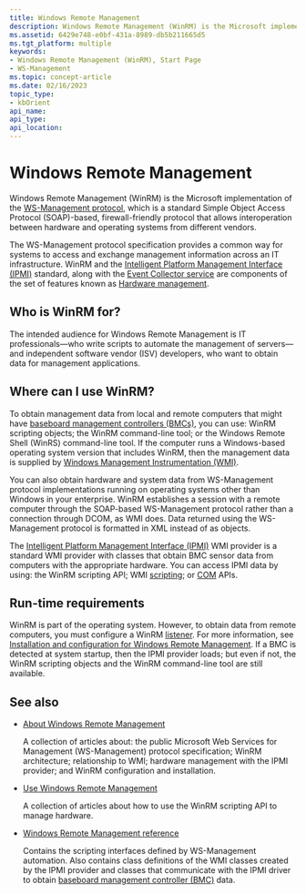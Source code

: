 ```yaml
---
title: Windows Remote Management
description: Windows Remote Management (WinRM) is the Microsoft implementation of the WS-Management Protocol, which is a standard SOAP-based, firewall-friendly protocol that allows interoperation between hardware and operating systems from different vendors.
ms.assetid: 6429e748-e0bf-431a-8989-db5b211665d5
ms.tgt_platform: multiple
keywords:
- Windows Remote Management (WinRM), Start Page
- WS-Management
ms.topic: concept-article
ms.date: 02/16/2023
topic_type: 
- kbOrient
api_name: 
api_type: 
api_location: 
---
```


# Windows Remote Management

Windows Remote Management (WinRM) is the Microsoft implementation of the [WS-Management protocol](ws-management-protocol.md), which is a standard Simple Object Access Protocol (SOAP)-based, firewall-friendly protocol that allows interoperation between hardware and operating systems from different vendors.

The WS-Management protocol specification provides a common way for systems to access and exchange management information across an IT infrastructure. WinRM and the [Intelligent Platform Management Interface (IPMI)](windows-remote-management-glossary.md#i) standard, along with the [Event Collector service](/previous-versions/windows/it-pro/windows-server-2003/cc785056(v=ws.10)#event-collector) are components of the set of features known as [Hardware management](/previous-versions/windows/it-pro/windows-server-2003/cc785056(v=ws.10)).

## Who is WinRM for?

The intended audience for Windows Remote Management is IT professionals&mdash;who write scripts to automate the management of servers&mdash;and independent software vendor (ISV) developers, who want to obtain data for management applications.

## Where can I use WinRM?

To obtain management data from local and remote computers that might have [baseboard management controllers (BMCs)](windows-remote-management-glossary.md), you can use: WinRM scripting objects; the WinRM command-line tool; or the Windows Remote Shell (WinRS) command-line tool. If the computer runs a Windows-based operating system version that includes WinRM, then the management data is supplied by [Windows Management Instrumentation (WMI)](/windows/win32/WmiSdk/wmi-start-page).

You can also obtain hardware and system data from WS-Management protocol implementations running on operating systems other than Windows in your enterprise. WinRM establishes a session with a remote computer through the SOAP-based WS-Management protocol rather than a connection through DCOM, as WMI does. Data returned using the WS-Management protocol is formatted in XML instead of as objects.

The [Intelligent Platform Management Interface (IPMI)](/previous-versions/windows/desktop/ipmiprv/ipmi-provider) WMI provider is a standard WMI provider with classes that obtain BMC sensor data from computers with the appropriate hardware. You can access IPMI data by using: the WinRM scripting API; WMI [scripting](/windows/desktop/WmiSdk/scripting-api-for-wmi); or [COM](/windows/desktop/WmiSdk/com-api-for-wmi) APIs.

## Run-time requirements

WinRM is part of the operating system. However, to obtain data from remote computers, you must configure a WinRM [listener](windows-remote-management-glossary.md#l). For more information, see [Installation and configuration for Windows Remote Management](installation-and-configuration-for-windows-remote-management.md). If a BMC is detected at system startup, then the IPMI provider loads; but even if not, the WinRM scripting objects and the WinRM command-line tool are still available.

## See also

- [About Windows Remote Management](about-windows-remote-management.md)

  A collection of articles about: the public Microsoft Web Services for Management (WS-Management) protocol specification; WinRM architecture; relationship to WMI; hardware management with the IPMI provider; and WinRM configuration and installation.

- [Use Windows Remote Management](using-windows-remote-management.md)

  A collection of articles about how to use the WinRM scripting API to manage hardware.

- [Windows Remote Management reference](windows-remote-management-reference.md)

  Contains the scripting interfaces defined by WS-Management automation. Also contains class definitions of the WMI classes created by the IPMI provider and classes that communicate with the IPMI driver to obtain [baseboard management controller (BMC)](windows-remote-management-glossary.md#b) data.
